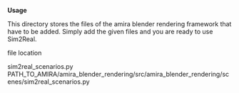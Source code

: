 **Usage**

This directory stores the files of the amira blender rendering framework that have to be added. Simply add the given files and you are ready to use Sim2Real.

file					location

sim2real_scenarios.py			PATH_TO_AMIRA/amira_blender_rendering/src/amira_blender_rendering/scenes/sim2real_scenarios.py

